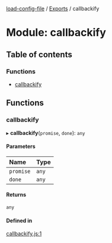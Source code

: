 [load-config-file](../README.md) / [Exports](../modules.md) / callbackify

# Module: callbackify

## Table of contents

### Functions

- [callbackify](callbackify-1.md#callbackify)

## Functions

### callbackify

▸ **callbackify**(`promise`, `done`): `any`

#### Parameters

| Name | Type |
| :------ | :------ |
| `promise` | `any` |
| `done` | `any` |

#### Returns

`any`

#### Defined in

[callbackify.js:1](https://github.com/snowyu/load-config-file.js/blob/aa42dd2d608206dc3f9827f500d335f02d320e5e/src/callbackify.js#L1)
